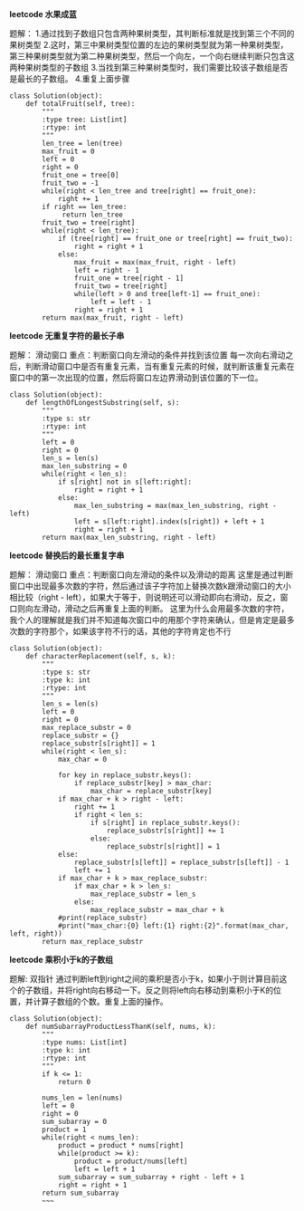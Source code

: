 


**leetcode 水果成蓝**

题解：
1.通过找到子数组只包含两种果树类型，其判断标准就是找到第三个不同的果树类型
2.这时，第三中果树类型位置的左边的果树类型就为第一种果树类型，第三种果树类型就为第二种果树类型，然后一个向左，一个向右继续判断只包含这两种果树类型的子数组
3.当找到第三种果树类型时，我们需要比较该子数组是否是最长的子数组。
4.重复上面步骤
~~~
class Solution(object):
    def totalFruit(self, tree):
        """
        :type tree: List[int]
        :rtype: int
        """
        len_tree = len(tree)
        max_fruit = 0
        left = 0
        right = 0
        fruit_one = tree[0]
        fruit_two = -1
        while(right < len_tree and tree[right] == fruit_one):
            right += 1
        if right == len_tree:
             return len_tree
        fruit_two = tree[right]
        while(right < len_tree):
            if (tree[right] == fruit_one or tree[right] == fruit_two):
                right = right + 1
            else:
                max_fruit = max(max_fruit, right - left)
                left = right - 1
                fruit_one = tree[right - 1]
                fruit_two = tree[right]
                while(left > 0 and tree[left-1] == fruit_one):
                    left = left - 1
                right = right + 1
        return max(max_fruit, right - left)
~~~

**leetcode 无重复字符的最长子串**

题解：
滑动窗口
重点：判断窗口向左滑动的条件并找到该位置
每一次向右滑动之后，判断滑动窗口中是否有重复元素，当有重复元素的时候，就判断该重复元素在窗口中的第一次出现的位置，然后将窗口左边界滑动到该位置的下一位。
~~~
class Solution(object):
    def lengthOfLongestSubstring(self, s):
        """
        :type s: str
        :rtype: int
        """
        left = 0
        right = 0
        len_s = len(s)
        max_len_substring = 0
        while(right < len_s):
            if s[right] not in s[left:right]:
                right = right + 1
            else:
                max_len_substring = max(max_len_substring, right - left)
                left = s[left:right].index(s[right]) + left + 1
                right = right + 1
        return max(max_len_substring, right - left)
~~~


**leetcode 替换后的最长重复字串**

题解：
滑动窗口
重点：判断窗口向左滑动的条件以及滑动的距离
这里是通过判断窗口中出现最多次数的字符，然后通过该子字符加上替换次数k跟滑动窗口的大小相比较（right - left），如果大于等于，则说明还可以滑动即向右滑动，反之，窗口则向左滑动，滑动之后再重复上面的判断。
这里为什么会用最多次数的字符，我个人的理解就是我们并不知道每次窗口中的用那个字符来确认，但是肯定是最多次数的字符那个，如果该字符不行的话，其他的字符肯定也不行
~~~
class Solution(object):
    def characterReplacement(self, s, k):
        """
        :type s: str
        :type k: int
        :rtype: int
        """
        len_s = len(s)
        left = 0
        right = 0
        max_replace_substr = 0
        replace_substr = {}
        replace_substr[s[right]] = 1
        while(right < len_s):
            max_char = 0

            for key in replace_substr.keys():
                if replace_substr[key] > max_char:
                    max_char = replace_substr[key]
            if max_char + k > right - left:
                right += 1
                if right < len_s:
                    if s[right] in replace_substr.keys():
                        replace_substr[s[right]] += 1
                    else:
                        replace_substr[s[right]] = 1
            else:
                replace_substr[s[left]] = replace_substr[s[left]] - 1
                left += 1
            if max_char + k > max_replace_substr:
                if max_char + k > len_s:
                    max_replace_substr = len_s
                else:
                    max_replace_substr = max_char + k
            #print(replace_substr)
            #print("max_char:{0} left:{1} right:{2}".format(max_char, left, right))
        return max_replace_substr
~~~
**leetcode 乘积小于k的子数组**

题解:
双指针
通过判断left到right之间的乘积是否小于k，如果小于则计算目前这个的子数组，并将right向右移动一下。反之则将left向右移动到乘积小于K的位置，并计算子数组的个数。重复上面的操作。
~~~
class Solution(object):
    def numSubarrayProductLessThanK(self, nums, k):
        """
        :type nums: List[int]
        :type k: int
        :rtype: int
        """
        if k <= 1:
            return 0
 
        nums_len = len(nums)
        left = 0
        right = 0
        sum_subarray = 0
        product = 1
        while(right < nums_len):
            product = product * nums[right]
            while(product >= k):
                product = product/nums[left]
                left = left + 1
            sum_subarray = sum_subarray + right - left + 1
            right = right + 1
        return sum_subarray
		~~~
		



